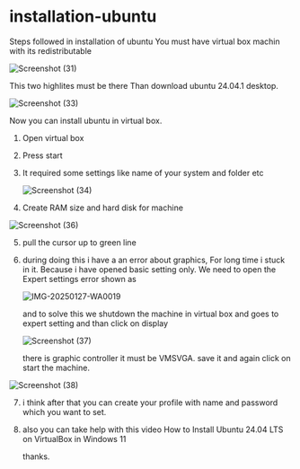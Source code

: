 # installation-ubuntu
Steps followed in installation of ubuntu
You must have virtual box machin with its redistributable

![Screenshot (31)](https://github.com/user-attachments/assets/f05389a9-c956-477c-ad05-f215574f9446)

This two highlites must be there
Than download ubuntu 24.04.1 desktop.

![Screenshot (33)](https://github.com/user-attachments/assets/386cf89a-9203-4974-a660-629e3754df29)

Now you can install ubuntu in virtual box. 
1) Open virtual box
2) Press start
3) It required some settings like name of your system and folder etc

   ![Screenshot (34)](https://github.com/user-attachments/assets/46d0e6ee-8143-4c39-9d92-e4b997da3694)
   
4) Create RAM size and hard disk for machine
   
 ![Screenshot (36)](https://github.com/user-attachments/assets/2d7b03fc-55e6-4598-bc01-f8b9c4219a2f)
 
5) pull the cursor up to green line
6) during doing this i have a an error about graphics, For long time i stuck in it. Because i have opened basic setting only. We need to open the Expert settings
   error shown as
   
   ![IMG-20250127-WA0019](https://github.com/user-attachments/assets/957be34d-ef5a-405b-9eef-3c1e8b1399d5)
   
   and to solve this we shutdown the machine in virtual box and goes to expert setting and than click on display
   
   ![Screenshot (37)](https://github.com/user-attachments/assets/8768b3e5-1fd5-49a5-a1cb-bfb5822dd9d2)
   
   there is graphic controller it must be VMSVGA. save it and again click on start the machine.
   
![Screenshot (38)](https://github.com/user-attachments/assets/8d0e24fe-2d1d-4df2-8d54-d2aac3896e21)

7) i think after that you can create your profile with name and password which you want to set.
8) also you can take help with this video
    How to Install Ubuntu 24.04 LTS on VirtualBox in Windows 11
   
    thanks.

 
